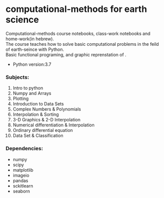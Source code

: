# **computational-methods for earth science**
Computational-methods course notebooks, class-work notebooks and home-work(in hebrew).  
The course teaches how to solve basic computational problems in the feild of earth-seince with Python.  
Basic functional programing, and graphic reprenstation of .
* Python version:3.7

### **Subjects:**
1. Intro to python
2. Numpy and Arrays
3. Plotting
4. Introduction to Data Sets
5. Complex Numbers & Polynomials
6. Interpolation & Sorting
7. 3-D Graphics & 2-D Interpolation
9. Numerical differentiation & Interpolation
10. Ordinary differential equation
11. Data Set & Classification


### **Dependencies:**
* numpy
* scipy
* matplotlib
* imageio
* pandas
* sckitlearn
* seaborn
